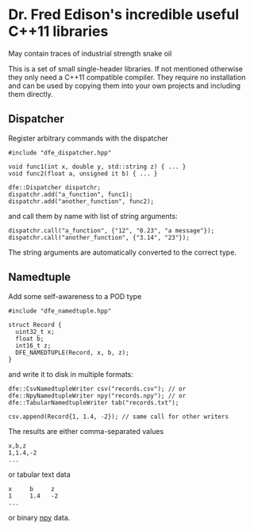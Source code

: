 Dr. Fred Edison's incredible useful C++11 libraries
===================================================
May contain traces of industrial strength snake oil

This is a set of small single-header libraries. If not mentioned
otherwise they only need a C++11 compatible compiler. They require no
installation and can be used by copying them into your own projects and
including them directly.

Dispatcher
----------

Register arbitrary commands with the dispatcher

    #include "dfe_dispatcher.hpp"

    void func1(int x, double y, std::string z) { ... }
    void func2(float a, unsigned it b) { ... }

    dfe::Dispatcher dispatchr;
    dispatchr.add("a_function", func1);
    dispatchr.add("another_function", func2);

and call them by name with list of string arguments:

    dispatchr.call("a_function", {"12", "0.23", "a message"});
    dispatchr.call("another_function", {"3.14", "23"});

The string arguments are automatically converted to the correct type.

Namedtuple
----------

Add some self-awareness to a POD type

    #include "dfe_namedtuple.hpp"

    struct Record {
      uint32_t x;
      float b;
      int16_t z;
      DFE_NAMEDTUPLE(Record, x, b, z);
    }

and write it to disk in multiple formats:

    dfe::CsvNamedtupleWriter csv("records.csv"); // or
    dfe::NpyNamedtupleWriter npy("records.npy"); // or
    dfe::TabularNamedtupleWriter tab("records.txt");

    csv.append(Record{1, 1.4, -2}); // same call for other writers

The results are either comma-separated values

    x,b,z
    1,1.4,-2
    ...

or tabular text data

    x     b     z
    1     1.4   -2
    ...

or binary [npy](https://docs.scipy.org/doc/numpy/neps/npy-format.html) data.
